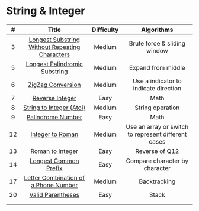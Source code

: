 # String & Integer
| # | Title | Difficulty |Algorithms|
| :-----:| :----: | :----: |:----:| 
|3|[Longest Substring Without Repeating Characters](https://github.com/yuxuanm/Leetcode-Java/blob/master/Leetcode/src/stringandinteger/Q3LongestSubstringWithoutRepeatingCharacters.java)| Medium | Brute force & sliding window|
|5|[Longest Palindromic Substring](https://github.com/yuxuanm/Leetcode-Java/blob/master/Leetcode/src/stringandinteger/Q5LongestPalindromicSubstring.java)| Medium | Expand from middle|
|6|[ZigZag Conversion](https://github.com/yuxuanm/Leetcode-Java/blob/master/Leetcode/src/stringandinteger/Q6ZigZagConversion.java)| Medium | Use a indicator to indicate direction|
|7|[Reverse Integer](https://github.com/yuxuanm/Leetcode-Java/blob/master/Leetcode/src/stringandinteger/Q7ReverseInteger.java)|Easy|Math|
|8|[String to Integer (Atoi)](https://github.com/yuxuanm/Leetcode-Java/blob/master/Leetcode/src/stringandinteger/Q8StringToIntegerATOI.java)| Medium |String operation|
|9|[Palindrome Number](https://github.com/yuxuanm/Leetcode-Java/blob/master/Leetcode/src/stringandinteger/Q9PalindromeNumber.java)| Easy | Math |
|12|[Integer to Roman](https://github.com/yuxuanm/Leetcode-Java/blob/master/Leetcode/src/stringandinteger/Q12IntegerToRoman.java)| Medium |Use an array or switch to represent different cases|
|13|[Roman to Integer](https://github.com/yuxuanm/Leetcode-Java/blob/master/Leetcode/src/stringandinteger/Q13RomanToInteger.java)| Easy |Reverse of Q12|
|14|[Longest Common Prefix](https://github.com/yuxuanm/Leetcode-Java/blob/master/Leetcode/src/stringandinteger/Q14LogestCommonPrefix.java)| Easy |Compare character by character|
|17|[Letter Combination of a Phone Number](https://github.com/yuxuanm/Leetcode-Java/blob/master/Leetcode/src/stringandinteger/Q17LetterCombinationsOfPhoneNumber.java)| Medium |Backtracking|
|20|[Valid Parentheses](https://github.com/yuxuanm/Leetcode-Java/blob/master/Leetcode/src/stringandinteger/Q20ValidParentheses.java)| Easy |Stack|
||[]()|  ||
||[]()|  ||
